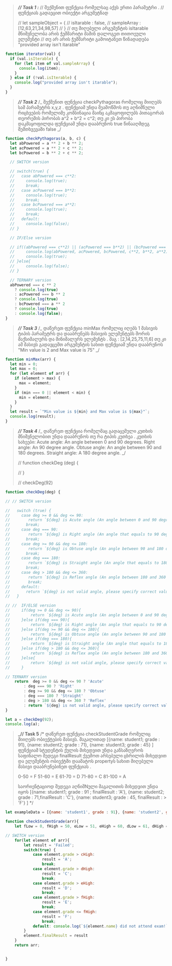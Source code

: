 > **_// Task 1 :_**
> // შექმენით ფუნქცია რომელსაც აქვს ერთი პარამეტრი .
> // ფუნქციას გადაეცით ობიექტი არგუმეტნად
>
> // let sampleObject = {
> // isItarable : false,
> // sampleArray : [12,63,21,34,98,57]
> // }
> // თუ მიღებული არგუმენტის isItarable მნიშვნელობა არის ჭეშმარიტი მაშინ დალოგეთ თითოეული ელემენტი
> // თუ არ არის ჭეშმარიტი გამოიტანეთ წინადადება "provided array isn't itarable"

```javascript
function iterator(val) {
  if (val.isIterable) {
    for (let item of val.sampleArray) {
      console.log(item);
    }
  } else if (!val.isIterable) {
    console.log("provided array isn't itarable");
  }
}
```

> **_// Task 2_**
> /_
> შექმენით ფუნქცია checkPythagoras რომელიც მიიღებს სამ პარამეტრს x,y,z .
> ფუნქციამ უნდა შეამოწმოს თუ აღნიშნული რიცხვების რომელიმე კომბინაცია მაინც
> აკმაყოფილებს პითაგორას თეორემის პირობას a^2 + b^2 = c^2;
> თუ კი ეს პირობა დაკმაყოფილდა ფუნქციამ უნდა დააბრუნოს true
> წინააღმდეგ შემთხვევაში false
> _/

```javascript
function checkPythagoras(a, b, c) {
  let abPowered = a ** 2 + b ** 2;
  let acPowered = a ** 2 + c ** 2;
  let bcPowered = b ** 2 + c ** 2;

  // SWITCH version

  // switch(true) {
  //   case abPowered === c**2:
  //     console.log(true);
  //     break;
  //   case acPowered === b**2:
  //     console.log(true);
  //     break;
  //   case bcPowered === a**2:
  //     console.log(true);
  //     break;
  //   default:
  //     console.log(false);
  // }

  // IF/Else version

  // if((abPowered === c**2) || (acPowered === b**2) || (bcPowered === a**2)){
  //     console.log(abPowered, acPowered, bcPowered, c**2, b**2, a**2);
  //     console.log(true);
  // }else{
  //     console.log(false);
  // }

  // TERNARY version
  abPowered === c ** 2
    ? console.log(true)
    : acPowered === b ** 2
    ? console.log(true)
    : bcPowered === a ** 2
    ? console.log(true)
    : console.log(false);
}
```

> **_// Task 3_**
> /_
> დაწერეთ ფუნქცია minMax რომელიც იღებს 1 მასივის ტიპის პარამეტრს
> და დააბრუნებს მასივის ელემენტებს შორის მაქსიმალურს და მინიმალურს ელემენტს .
> მაგ : [2,14,25,75,11,6] თუ კი ამ მასივს გადავცემთ არგუმენტის სახით ფუნქციამ უნდა
> დააბრუნოს "Min value is 2 and Max value is 75"
> _/

```javascript
function minMax(arr) {
  let min = 0;
  let max = 0;
  for (let element of arr) {
    if (element > max) {
      max = element;
    }
    if (min === 0 || element < min) {
      min = element;
    }
  }
  let result = `"Min value is ${min} and Max value is ${max}"`;
  console.log(result);
}
```

> **_// Task 4_**
> /_
> დაწერეთ ფუნქცია რომელმაც გადაცემული კუთხის მნიშვნელობით უნდა დააბრუნოს
> თუ რა ტიპის კუთხეა .
> კუთხის სახეები:
> Acute angle: An angle between 0 and 90 degrees.
> Right angle: An 90 degree angle.
> Obtuse angle: An angle between 90 and 180 degrees.
> Straight angle: A 180 degree angle.
> _/
>
> // function checkDeg (deg) {
>
> // }
>
> // checkDeg(92)

```javascript
function checkDeg(deg) {

// // SWITCH version

//   switch (true) {
//     case deg >= 0 && deg <= 90:
//        return `${deg} is Acute angle (An angle between 0 and 90 degrees is considered Acute`;
//       break;
//     case deg === 90:
//        return `${deg} is Right angle (An angle that equals to 90 degree is considered Right`;
//       break;
//     case deg >= 90 && deg <= 180:
//        return `${deg} is Obtuse angle (An angle between 90 and 180 degrees is considered Obtuse`;
//       break;
//     case deg === 180:
//        return `${deg} is Straight angle (An angle that equals to 180 degree is considered Straight`;
//       break;
//     case deg > 180 && deg <= 360:
//        return `${deg} is Reflex angle (An angle between 180 and 360 degrees is considered Reflex`;
//        break;
//     default:
//       return `${deg} is not valid angle, please specify correct value`;
//   }

// //  IF/ELSE version
//     if(deg >= 0 && deg <= 90){
//         return `${deg} is Acute angle (An angle between 0 and 90 degrees is considered Acute`;
//     }else if(deg === 90){
//         return `${deg} is Right angle (An angle that equals to 90 degree is considered Right`;
//     }else if(deg >= 90 && deg <= 180){
//         return `${deg} is Obtuse angle (An angle between 90 and 180 degrees is considered Obtuse`
//     }else if(deg === 180){
//         return `${deg} is Straight angle (An angle that equals to 180 degree is considered Straight`;
//     }else if(deg > 180 && deg <= 360){
//         return `${deg} is Reflex angle (An angle between 180 and 360 degrees is considered Reflex`;
//     }else{
//         return `${deg} is not valid angle, please specify correct value`;
//     }

// TERNARY version
    return  deg >= 0 && deg <= 90 ? 'Acute' 
        : deg === 90 ? 'Right' 
        : deg >= 90 && deg <= 180 ? 'Obtuse' 
        : deg === 180 ? 'Straight' 
        : deg > 180 && deg <= 360 ? 'Reflex' 
        : return `${deg} is not valid angle, please specify correct value`;
}

let a = checkDeg(92);
console.log(a);
```

> **_// Task 5**
> /\*
> დაწერეთ ფუნქცია checkStudentGrade რომელიც მიიღებს ობიექტების მასივს.
> მაგალითად [{name: student1; grade : 91}, {name: student2; grade : 71}, {name: student3; grade : 45} ]
> ფუნქციამ სტუდენტის ქულის მიხედვით უნდა განსაზღვროს საფინალო შედეგი finalResult
> ქვემოთ არსებული ცხრილის მიხედვით და ელემენტის ობიექტში დაამატოს propertyს სახით
> მიღებული მასივი დააბრუნებინეთ ფუნქციას .
>
> 0-50 = F
> 51-60 = E
> 61-70 = D
> 71-80 = C
> 81-100 = A
>
> საორიენტაციოდ შედეგი აღნიშNული მაგალითის მიხედვით უნდა იყოს
> [{name: student1; grade : 91 ; finalResult : 'A'}, {name: student2; grade : 71,finalResult : 'C'}, {name: student3; grade : 45, finalResult : > 'F'} ] \*/

```javascript
let exampleData = [{name: 'student1', grade : 91}, {name: 'student2', grade : undefined}, {name: 'student3', grade : 45} ];

function checkStudentGrade(arr){
    let fLow = 0, fHigh = 50, eLow = 51, eHigh = 60, dLow = 61, dHigh = 70, cLow = 71, cHigh = 80, aLow = 81, aHigh = 100;

// SWITCH version 
    for(let element of arr){
        let result = 'Failed';
        switch(true) {
            case element.grade > cHigh:
                result = 'A';
                break;
            case element.grade > dHigh:
                result = 'C';
                break;
            case element.grade > eHigh:
                result = 'D';
                break;
            case element.grade > fHigh:
                result = 'E';
                break;
            case element.grade <= fHigh:
                result = 'F';
                break;
            default: console.log(`${element.name} did not attend exam!`)
        }   
        element.finalResult = result 
    }
    return arr;


}
```